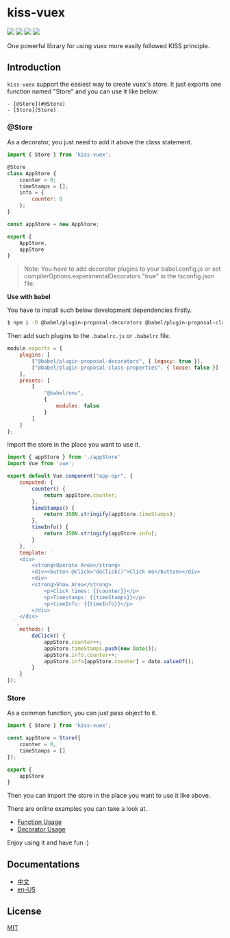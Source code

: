 # kiss-vuex

[![](https://api.travis-ci.org/HalZhan/kiss-vuex.svg?branch=master)](https://travis-ci.org/HalZhan/kiss-vuex)
[![](https://img.shields.io/david/HalZhan/kiss-vuex.svg)](https://github.com/HalZhan/kiss-vuex)
[![](https://img.shields.io/david/dev/HalZhan/kiss-vuex.svg)](https://github.com/HalZhan/kiss-vuex)
[![](https://img.shields.io/github/license/HalZhan/kiss-vuex.svg)](https://github.com/HalZhan/kiss-vuex)

One powerful library for using vuex more easily followed KISS principle.

## Introduction

`kiss-vuex` support the easiest way to create vuex's store. It just exports one function named "Store" and you can use it like below:

    - [@Store](#@Store)
    - [Store](Store)

### @Store

As a decorator, you just need to add it above the class statement.

```js
import { Store } from 'kiss-vuex';

@Store
class AppStore {
    counter = 0;
    timeStamps = [];
    info = {
        counter: 0
    };
}

const appStore = new AppStore;

export {
    AppStore,
    appStore
}
```

> Note: You have to add decorator plugins to your babel.config.js or set compilerOptions.experimentalDecorators "true" in the tsconfig.json file.
>

**Use with babel**

You have to install such below development dependencies firstly.

```bash
$ npm i -D @babel/plugin-proposal-decorators @babel/plugin-proposal-class-properties
```

Then add such plugins to the `.babelrc.js` or `.babelrc` file.

```js
module.exports = {
    plugins: [
        ["@babel/plugin-proposal-decorators", { legacy: true }],
        ["@babel/plugin-proposal-class-properties", { loose: false }]
    ],
    presets: [
        [
            "@babel/env",
            {
                modules: false
            }
        ]
    ]
};
```

Import the store in the place you want to use it.

```js
import { appStore } from './appStore'
import Vue from 'vue';

export default Vue.component("app-opr", {
    computed: {
        counter() {
            return appStore.counter;
        },
        timeStamps() {
            return JSON.stringify(appStore.timeStamps);
        },
        timeInfo() {
            return JSON.stringify(appStore.info);
        }
    },
    template: `
  	<div>
        <strong>Operate Area</strong>
        <div><button @click="doClick()">Click me</button></div>
        <div>
    	<strong>Show Area</strong>
            <p>Click times: {{counter}}</p>
            <p>Timestamps: {{timeStamps}}</p>
            <p>timeInfo: {{timeInfo}}</p>
        </div>
    </div>
  `,
    methods: {
        doClick() {
            appStore.counter++;
            appStore.timeStamps.push(new Date());
            appStore.info.counter++;
            appStore.info[appStore.counter] = date.valueOf();
        }
    }
});
```

### Store

As a common function, you can just pass object to it.

```js
import { Store } from 'kiss-vuex';

const appStore = Store({
    counter = 0,
    timeStamps = []
});

export {
    appStore
}
```

Then you can import the store in the place you want to use it like above.

There are online examples you can take a look at.

- [Function Usage](http://jsfiddle.net/mubsp2d3/)
- [Decorator Usage](http://jsfiddle.net/wurLz9v3/)

Enjoy using it and have fun :)

## Documentations

- [中文](http://halzhan.cn/kiss-vuex/zh/)
- [en-US](http://halzhan.cn/kiss-vuex/)

## License

[MIT](http://opensource.org/licenses/MIT)